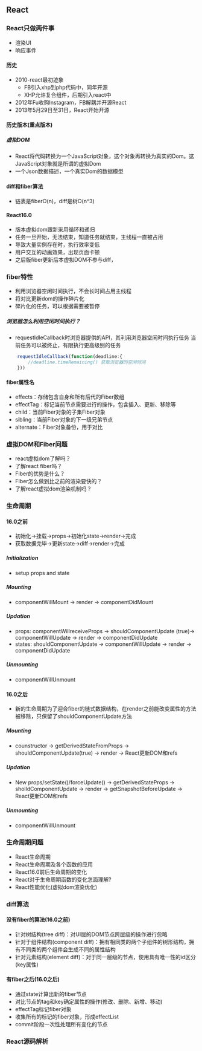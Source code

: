 ## React
### React只做两件事
* 渲染UI
* 响应事件

#### 历史
* 2010-react最初迹象
  * FB引入xhp到php代码中，同年开源
  * XHP允许复合组件，后期引入react中
* 2012年Fu收购Instagram，FB解耦并开源React
* 2013年5月29日至31日，React开始开源

#### 历史版本(重点版本)

##### 虚拟DOM
* React将代码转换为一个JavaScript对象，这个对象再转换为真实的Dom。这JavaScript对象就是所谓的虚拟Dom
* 一个Json数据描述，一个真实Dom的数据模型

#### diff和fiber算法
* 链表是fiberO(n)，diff是树O(n^3)
  
#### React16.0
* 版本虚拟dom跟新采用循环和递归
* 任务一旦开始，无法结束，知道任务就结束，主线程一直被占用
* 导致大量实例存在时，执行效率变低
* 用户交互的动画效果，出现页面卡顿
* 之后版fiber更新后本虚拟DOM不参与diff，

### fiber特性
* 利用浏览器空闲时间执行，不会长时间占用主线程
* 将对比更新dom的操作碎片化
* 碎片化的任务，可以根据需要被暂停

##### 浏览器怎么利用空闲时间执行？
* requestIdleCallback时浏览器提供的API，其利用浏览器空闲时间执行任务
当前任务可以被终止，有限执行更高级别的任务
```javascript
    requestIdleCallback(function(deadline:{
        //deadline.timeRemaining() 获取浏览器的空闲时间
    }))
```

#### fiber属性名
* effects：存储包含自身和所有后代的Fiber数组
* effectTag：标记当前节点需要进行的操作，包含插入、更新、移除等
* child：当前Fiber对象的子集Fiber对象
* sibling：当前Fiber对象的下一级兄弟节点
* alternate：Fiber对象备份，用于对比

### 虚拟DOM和Fiber问题
* react虚拟dom了解吗？
* 了解react fiber吗？
* Fiber的优势是什么？
* FIber怎么做到比之前的渲染要快的？
* 了解react虚拟dom渲染机制吗？

### 生命周期 
#### 16.0之前
* 初始化->挂载->props->初始化state->render->完成
* 获取数据完毕->更新state->diff->render->完成

##### Initialization
* setup props and state

##### Mounting
* componentWillMount -> render -> componentDidMount

##### Updation
* props: componentWillreceiveProps -> shouldComponentUpdate (true)-> componentWillUpdate -> render -> componentDidUpdate
* states: shouldComponentUpdate -> componentWillUpdate -> render -> componentDidUpdate

##### Unmounting
* componentWillUnmount

#### 16.0之后
* 新的生命周期为了迎合fiber的链式数据结构，在render之前能改变属性的方法被移除，只保留了shouldComponentUpdate方法

##### Mounting
* counstructor -> getDerivedStateFromProps -> shouldComponentUpdate(true) -> render -> React更新DOM和refs

##### Updation
* New props/setState()/forceUpdate() -> getDerivedStateProps -> sholldComponentUpdate -> render -> getSnapshotBeforeUpdate -> React更新DOM和refs

##### Unmounting
* componentWillUnmount

### 生命周期问题
* React生命周期
* React生命周期及各个函数的应用
* React16.0前后生命周期的变化
* React对于生命周期函数的变化怎面理解?
* React性能优化(虚拟dom渲染优化)

### diff算法
#### 没有fiber的算法(16.0之前)
* 针对树结构(tree diff)：对UI层的DOM节点跨层级的操作进行忽略
* 针对于组件结构(component diff)：拥有相同类的两个子组件的树形结构，拥有不同类的两个组件会生成不同的属性结构
* 针对元素结构(element diff)：对于同一层级的节点，使用具有唯一性的id区分(key属性)

#### 有fiber之后(16.0之后)
* 通过state计算出新的fiber节点
* 对比节点的tag和key确定属性的操作(修改、删除、新增、移动)
* effectTag标记fiber对象
* 收集所有的标记的fiber对象，形成effectList
* commit阶段一次性处理所有变化的节点

### React源码解析
























